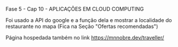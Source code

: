 Fase 5 - Cap 10 - APLICAÇÕES EM CLOUD COMPUTING

Foi usado a API do google e a função dela e mostrar a localidade do restaurante no mapa (Fica na Seção "Ofertas recomendadas")

Página hospedada também no link https://mnnobre.dev/traveller/